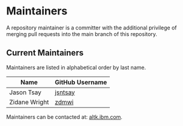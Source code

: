 # Maintainers

A repository maintainer is a committer with the additional privilege of merging pull requests into the main branch of this repository.

## Current Maintainers

Maintainers are listed in alphabetical order by last name.

| Name | GitHub Username |
| ---- | ---- |
Jason Tsay | [jsntsay](github.com/jsntsay) |
Zidane Wright | [zdmwi](github.com/zdmwi) |

Maintainers can be contacted at: [altk.ibm.com](mailto:altk.ibm.com).
